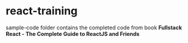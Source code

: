 # react-training

sample-code folder contains the completed code from book **Fullstack React - The Complete Guide to ReactJS and Friends**
